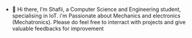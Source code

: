 - 👋 Hi there, I’m Shafii, a Computer Science and Engineering student, specialising in IoT.
i'm  Passionate about Mechanics and electronics (Mechatronics).
Please do feel free to interract with projects and give valuable feedbacks for improvement

<!---
Shafiee10/Shafiee10 is a ✨ special ✨ repository because its `README.md` (this file) appears on your GitHub profile.
You can click the Preview link to take a look at your changes.
--->
